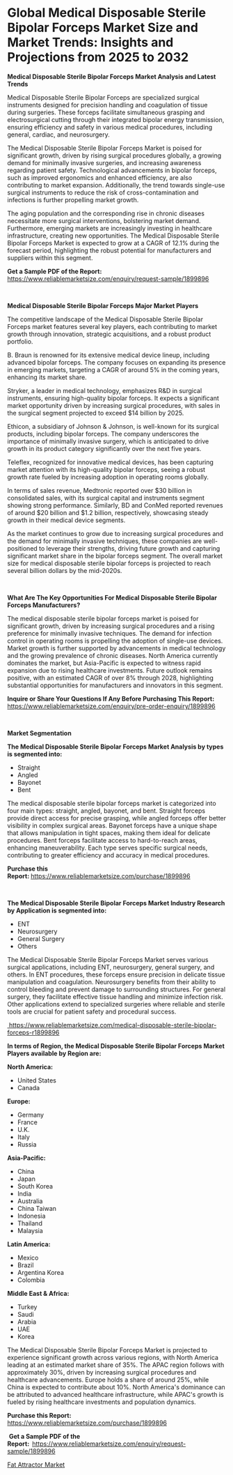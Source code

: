 <p><h1>Global Medical Disposable Sterile Bipolar Forceps Market Size and Market Trends: Insights and Projections from 2025 to 2032</h1></p><p><strong>Medical Disposable Sterile Bipolar Forceps Market Analysis and Latest Trends</strong></p>
<p><p>Medical Disposable Sterile Bipolar Forceps are specialized surgical instruments designed for precision handling and coagulation of tissue during surgeries. These forceps facilitate simultaneous grasping and electrosurgical cutting through their integrated bipolar energy transmission, ensuring efficiency and safety in various medical procedures, including general, cardiac, and neurosurgery.</p><p>The Medical Disposable Sterile Bipolar Forceps Market is poised for significant growth, driven by rising surgical procedures globally, a growing demand for minimally invasive surgeries, and increasing awareness regarding patient safety. Technological advancements in bipolar forceps, such as improved ergonomics and enhanced efficiency, are also contributing to market expansion. Additionally, the trend towards single-use surgical instruments to reduce the risk of cross-contamination and infections is further propelling market growth.</p><p>The aging population and the corresponding rise in chronic diseases necessitate more surgical interventions, bolstering market demand. Furthermore, emerging markets are increasingly investing in healthcare infrastructure, creating new opportunities. The Medical Disposable Sterile Bipolar Forceps Market is expected to grow at a CAGR of 12.1% during the forecast period, highlighting the robust potential for manufacturers and suppliers within this segment.</p></p>
<p><strong>Get a Sample PDF of the Report:&nbsp;</strong> <a href="https://www.reliablemarketsize.com/enquiry/request-sample/1899896?utm_campaign=2749&utm_medium=2&utm_source=Github&utm_content=ia&utm_term=05032025&utm_id=medical-disposable-sterile-bipolar-forceps">https://www.reliablemarketsize.com/enquiry/request-sample/1899896</a></p>
<p>&nbsp;</p>
<p><strong>Medical Disposable Sterile Bipolar Forceps Major Market Players</strong></p>
<p><p>The competitive landscape of the Medical Disposable Sterile Bipolar Forceps market features several key players, each contributing to market growth through innovation, strategic acquisitions, and a robust product portfolio. </p><p>B. Braun is renowned for its extensive medical device lineup, including advanced bipolar forceps. The company focuses on expanding its presence in emerging markets, targeting a CAGR of around 5% in the coming years, enhancing its market share.</p><p>Stryker, a leader in medical technology, emphasizes R&D in surgical instruments, ensuring high-quality bipolar forceps. It expects a significant market opportunity driven by increasing surgical procedures, with sales in the surgical segment projected to exceed $14 billion by 2025.</p><p>Ethicon, a subsidiary of Johnson & Johnson, is well-known for its surgical products, including bipolar forceps. The company underscores the importance of minimally invasive surgery, which is anticipated to drive growth in its product category significantly over the next five years.</p><p>Teleflex, recognized for innovative medical devices, has been capturing market attention with its high-quality bipolar forceps, seeing a robust growth rate fueled by increasing adoption in operating rooms globally.</p><p>In terms of sales revenue, Medtronic reported over $30 billion in consolidated sales, with its surgical capital and instruments segment showing strong performance. Similarly, BD and ConMed reported revenues of around $20 billion and $1.2 billion, respectively, showcasing steady growth in their medical device segments.</p><p>As the market continues to grow due to increasing surgical procedures and the demand for minimally invasive techniques, these companies are well-positioned to leverage their strengths, driving future growth and capturing significant market share in the bipolar forceps segment. The overall market size for medical disposable sterile bipolar forceps is projected to reach several billion dollars by the mid-2020s.</p></p>
<p>&nbsp;</p>
<p><strong>What Are The Key Opportunities For Medical Disposable Sterile Bipolar Forceps Manufacturers?</strong></p>
<p><p>The medical disposable sterile bipolar forceps market is poised for significant growth, driven by increasing surgical procedures and a rising preference for minimally invasive techniques. The demand for infection control in operating rooms is propelling the adoption of single-use devices. Market growth is further supported by advancements in medical technology and the growing prevalence of chronic diseases. North America currently dominates the market, but Asia-Pacific is expected to witness rapid expansion due to rising healthcare investments. Future outlook remains positive, with an estimated CAGR of over 8% through 2028, highlighting substantial opportunities for manufacturers and innovators in this segment.</p></p>
<p><strong>Inquire or Share Your Questions If Any Before Purchasing This Report:</strong> <a href="https://www.reliablemarketsize.com/enquiry/pre-order-enquiry/1899896?utm_campaign=2749&utm_medium=2&utm_source=Github&utm_content=ia&utm_term=05032025&utm_id=medical-disposable-sterile-bipolar-forceps">https://www.reliablemarketsize.com/enquiry/pre-order-enquiry/1899896</a></p>
<p>&nbsp;</p>
<p><strong>Market Segmentation</strong></p>
<p><strong>The Medical Disposable Sterile Bipolar Forceps Market Analysis by types is segmented into:</strong></p>
<p><ul><li>Straight</li><li>Angled</li><li>Bayonet</li><li>Bent</li></ul></p>
<p><p>The medical disposable sterile bipolar forceps market is categorized into four main types: straight, angled, bayonet, and bent. Straight forceps provide direct access for precise grasping, while angled forceps offer better visibility in complex surgical areas. Bayonet forceps have a unique shape that allows manipulation in tight spaces, making them ideal for delicate procedures. Bent forceps facilitate access to hard-to-reach areas, enhancing maneuverability. Each type serves specific surgical needs, contributing to greater efficiency and accuracy in medical procedures.</p></p>
<p><strong>Purchase this Report:&nbsp;</strong><a href="https://www.reliablemarketsize.com/purchase/1899896?utm_campaign=2749&utm_medium=2&utm_source=Github&utm_content=ia&utm_term=05032025&utm_id=medical-disposable-sterile-bipolar-forceps">https://www.reliablemarketsize.com/purchase/1899896</a></p>
<p>&nbsp;</p>
<p><strong>The Medical Disposable Sterile Bipolar Forceps Market Industry Research by Application is segmented into:</strong></p>
<p><ul><li>ENT</li><li>Neurosurgery</li><li>General Surgery</li><li>Others</li></ul></p>
<p><p>The Medical Disposable Sterile Bipolar Forceps Market serves various surgical applications, including ENT, neurosurgery, general surgery, and others. In ENT procedures, these forceps ensure precision in delicate tissue manipulation and coagulation. Neurosurgery benefits from their ability to control bleeding and prevent damage to surrounding structures. For general surgery, they facilitate effective tissue handling and minimize infection risk. Other applications extend to specialized surgeries where reliable and sterile tools are crucial for patient safety and procedural success.</p></p>
<p><a href="https://www.reliablemarketsize.com/medical-disposable-sterile-bipolar-forceps-r1899896?utm_campaign=2749&utm_medium=2&utm_source=Github&utm_content=ia&utm_term=05032025&utm_id=medical-disposable-sterile-bipolar-forceps">&nbsp;https://www.reliablemarketsize.com/medical-disposable-sterile-bipolar-forceps-r1899896</a></p>
<p><strong>In terms of Region, the Medical Disposable Sterile Bipolar Forceps Market Players available by Region are:</strong></p>
<p>
    <p> <strong> North America: </strong>
        <ul>
            <li>United States</li>
            <li>Canada</li>
        </ul>
        </p> 
    <p> <strong> Europe: </strong>
        <ul>
            <li>Germany</li>
            <li>France</li>
            <li>U.K.</li>
            <li>Italy</li>
            <li>Russia</li>
        </ul>
        </p> 
    <p> <strong> Asia-Pacific: </strong>
        <ul>
            <li>China</li>
            <li>Japan</li>
            <li>South Korea</li>
            <li>India</li>
            <li>Australia</li>
            <li>China Taiwan</li>
            <li>Indonesia</li>
            <li>Thailand</li>
            <li>Malaysia</li>
        </ul>
        </p> 
    <p> <strong> Latin America: </strong>
        <ul>
            <li>Mexico</li>
            <li>Brazil</li>
            <li>Argentina Korea</li>
            <li>Colombia</li>
        </ul>
        </p> 
    <p> <strong> Middle East & Africa: </strong>
        <ul>
            <li>Turkey</li>
            <li>Saudi</li>
            <li>Arabia</li>
            <li>UAE</li>
            <li>Korea</li>
        </ul>
    </p>
    </p>
<p><p>The Medical Disposable Sterile Bipolar Forceps Market is projected to experience significant growth across various regions, with North America leading at an estimated market share of 35%. The APAC region follows with approximately 30%, driven by increasing surgical procedures and healthcare advancements. Europe holds a share of around 25%, while China is expected to contribute about 10%. North America's dominance can be attributed to advanced healthcare infrastructure, while APAC's growth is fueled by rising healthcare investments and population dynamics.</p></p>
<p><strong>Purchase this Report: </strong><a href="https://www.reliablemarketsize.com/purchase/1899896?utm_campaign=2749&utm_medium=2&utm_source=Github&utm_content=ia&utm_term=05032025&utm_id=medical-disposable-sterile-bipolar-forceps">https://www.reliablemarketsize.com/purchase/1899896</a></p>
<p>&nbsp;<strong>Get a Sample PDF of the Report:&nbsp;&nbsp;</strong><a href="https://www.reliablemarketsize.com/enquiry/request-sample/1899896?utm_campaign=2749&utm_medium=2&utm_source=Github&utm_content=ia&utm_term=05032025&utm_id=medical-disposable-sterile-bipolar-forceps">https://www.reliablemarketsize.com/enquiry/request-sample/1899896</a></p>
<p><strong></strong></p>
<p><p><a href="https://github.com/rushanday/Market-Research-Report-List-1/blob/main/fat-attractor-market.md?utm_campaign=2749&utm_medium=2&utm_source=Github&utm_content=ia&utm_term=05032025&utm_id=medical-disposable-sterile-bipolar-forceps">Fat Attractor Market</a></p></p>